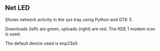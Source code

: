 ## Net LED

Shows network activity in the sys tray using Python and GTK 3.

Downloads (left) are green, uploads (right) are red. The KDE 1 modem icon is used.

The default device used is enp23s0.


